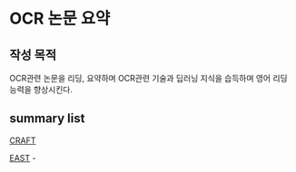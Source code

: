 # OCR 논문 요약
## 작성 목적
OCR관련 논문을 리딩, 요약하며 OCR관련 기술과 딥러닝 지식을 습득하며 영어 리딩 능력을 향상시킨다.

## summary list

[CRAFT](CRAFT.md)

[EAST](EAST.md) - 
